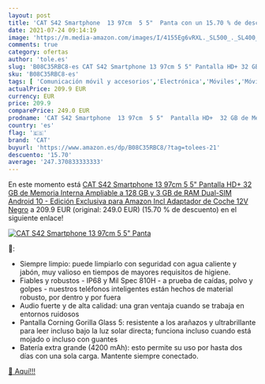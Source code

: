```yaml
---
layout: post
title: 'CAT S42 Smartphone  13 97cm  5 5"  Panta con un 15.70 % de descuento'
date: 2021-07-24 09:14:19
image: 'https://m.media-amazon.com/images/I/4155Eg6vRXL._SL500_._SL400_.jpg'
comments: true
category: ofertas
author: 'tole.es'
slug: 'B08C35RBC8-es CAT S42 Smartphone 13 97cm 5 5" Pantalla HD+ 32 GB de...'
sku: 'B08C35RBC8-es'
tags: [ 'Comunicación móvil y accesorios','Electrónica','Móviles','Móviles y smartphones libres','android','cat', ]
actualPrice: 209.9 EUR
currency: EUR
price: 209.9
comparePrice: 249.0 EUR
prodname: 'CAT S42 Smartphone  13 97cm  5 5"  Pantalla HD+  32 GB de Memoria Interna  Ampliable a 128 GB  y 3 GB de RAM  Dual-SIM  Android 10  - Edición Exclusiva para Amazon  Incl Adaptador de Coche 12V  Negro'
country: 'es'
flag: '🇪🇸'
brand: 'CAT'
buyurl: 'https://www.amazon.es/dp/B08C35RBC8/?tag=tolees-21'
descuento: '15.70'
average: '247.370833333333'
---
```


En este momento está [CAT S42 Smartphone  13 97cm  5 5"  Pantalla HD+  32 GB de Memoria Interna  Ampliable a 128 GB  y 3 GB de RAM  Dual-SIM  Android 10  - Edición Exclusiva para Amazon  Incl Adaptador de Coche 12V  Negro](https://www.amazon.es/dp/B08C35RBC8/?tag=tolees-21) a 209.9 EUR (original: 249.0 EUR) (15.70 %  de descuento) en el siguiente enlace!

[![CAT S42 Smartphone  13 97cm  5 5"  Panta](https://m.media-amazon.com/images/I/4155Eg6vRXL._SL500_._SL400_.jpg)](https://www.amazon.es/dp/B08C35RBC8/?tag=tolees-21)

🔎:

- Siempre limpio: puede limpiarlo con seguridad con agua caliente y jabón, muy valioso en tiempos de mayores requisitos de higiene.
- Fiables y robustos - IP68 y Mil Spec 810H - a prueba de caídas, polvo y golpes - nuestros teléfonos inteligentes están hechos de material robusto, por dentro y por fuera
- Audio fuerte y de alta calidad: una gran ventaja cuando se trabaja en entornos ruidosos
- Pantalla Corning Gorilla Glass 5: resistente a los arañazos y ultrabrillante para leer incluso bajo la luz solar directa; funciona incluso cuando está mojado o incluso con guantes
- Batería extra grande (4200 mAh): esto permite su uso por hasta dos días con una sola carga. Mantente siempre conectado.

[🛒 Aquí!!!](https://www.amazon.es/dp/B08C35RBC8/?tag=tolees-21)
